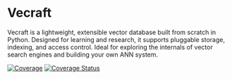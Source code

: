# Vecraft

Vecraft is a lightweight, extensible vector database built from scratch in Python. Designed for learning and research, it supports pluggable storage, indexing, and access control. Ideal for exploring the internals of vector search engines and building your own ANN system.

[![Coverage](https://sonarcloud.io/api/project_badges/measure?project=ynyeh0221_vecraft&metric=coverage)](https://sonarcloud.io/summary/new_code?id=ynyeh0221_vecraft)
[![Coverage Status](https://coveralls.io/repos/github/ynyeh0221/vecraft/badge.svg?branch=main)](https://coveralls.io/github/ynyeh0221/vecraft?branch=main)
